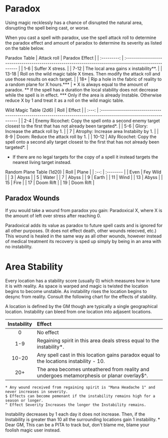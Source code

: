 # Paradox

Using magic recklessly has a chance of disrupted the natural area, disrupting the spell being cast, or worse.

When you cast a spell with paradox, use the spell attack roll to determine the paradox effect and amount of paradox to determine its severity as listed on the table below.

Paradox Table
| Attack roll | Paradox Effect                                                                                          |
| :---------: | :------------------------------------------------------------------------------------------------------ |
|     1-6     | Suffer X stress.                                                                                        |
|    7-12     | The local area gains x instability**.                                               |
|    13-18    | Roll on the wild magic table X times. Then modify the attack roll and use those results on each target. |
|     18+     | Rip a hole in the fabric of reality to a random plane for X hours.***                                   |
    * X is always equal to the amount of paradox.
    ** If the spell has a duration the local stability does not decrease while the spell is in effect.
    *** Only if the area is already Instable. Otherwise reduce X by 1 and treat it as a roll on the wild magic table.


Wild Magic Table (2d6)
| Roll  | Effect                                                                                                              |
| :---: | :------------------------------------------------------------------------------------------------------------------ |
|  2-4  | Enemy Ricochet: Copy the spell onto a second enemy target closest to the first that has not already been targeted*. |
|  5-6  | Glory: Increase the attack roll by 1.                                                                               |
|   7   | Atrophy: Increase area Instabiity by 1.                                                                             |
|  8-9  | Doom: Reduce the attack roll by 1.                                                                                  |
| 10-12 | Ally Ricochet: Copy the spell onto a second ally target closest to the first that has not already been targeted*.   |
* If there are no legal targets for the copy of a spell it instead targets the nearest living target instead.

Random Plane Table (1d20)
| Roll | Plane     |
| :--: | :-------- |
| Even | Fey Wild  |
|  3   | Abyss     |
|  5   | Water     |
|  7   | Abyss     |
|  9   | Earth     |
|  11  | Wind      |
|  13  | Abyss     |
|  15  | Fire      |
|  17  | Doom Rift |
|  19  | Doom Rift |

## Paradox Wounds

If you would take a wound from paradox you gain: Paradoxical X, where X is the amount of left over stress after reaching 0.

Paradoxical adds its value as paradox to future spell casts and is ignored for all other purposes. (It does not effect death, other wounds reiecved, etc.) This wound is healed in the same way as all other wounds, however instead of medical treatment its recovery is sped up simply by being in an area with no instability.

# Area Stability

Every location has a stability score (usually 0) which measures how in tune it is with reality. As space is warped and magic is twisted the location begins to become unstable. As instability rises the location begins to desync from reality. Consult the following chart for the effects of stability.

A location is defined by the GM though are typically a single geographical location. Instability can bleed from one location into adjasent locations.

| Instability | Effect                                                                                     |
| :---------: | :----------------------------------------------------------------------------------------- |
|      0      | No effect                                                                                  |
|     1-9     | Regaining spirit in this area deals stress equal to the instability*.                      |
|    10-20    | Any spell cast in this location gains paradox equal to the locations instability - 10.     |
|     20+     | The area becomes unteathered from reality and undergoes metamorphesis or planar overlay$^. |
    * Any wound received from regaining spirit is "Mana Headache 1" and never increases in severity.
    $ Effects can become pemenant if the instability remains high for a season or longer.
    ^ Effect Severity Increases the longer the Instability remains.

Instability decreases by 1 each day it does not increase. Then, if the Instability is greater than 10 all the surrounding locations gain 1 instability.
    * Dear GM, This can be a PITA to track but, don't blame me, blame your foolish magic user instead. 